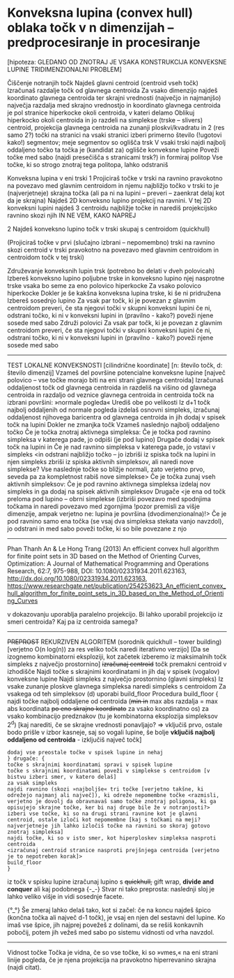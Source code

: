 # Konveksna lupina (convex hull) oblaka točk v n dimenzijah – predprocesiranje in procesiranje

[hipoteza: GLEDANO OD ZNOTRAJ JE VSAKA KONSTRUKCIJA KONVEKSNE LUPINE  TRIDIMENZIONALNI PROBLEM]

Čiščenje notranjih točk
Najdeš glavni centroid (centroid vseh točk)
Izračunaš razdalje točk od glavnega centroida
Za vsako dimenzijo najdeš koordinato glavnega centroida ter skrajni vrednosti (največjo in najmanjšo)
največja razdalja med skrajno vrednostjo in koordinato glavnega centroida je pol stranice hiperkocke okoli centroida, v kateri delamo
Oblikuj hiperkocko okoli centroida in jo razdeli na simplekse (trske – slivers) centroid, projekcija glavnega centroida na zunanji ploskvi/kvadratu in 2 (res samo 2?) točki na stranici
na vsaki stranici izberi primerno število (!ugotovi kako!) segmentov; meje segmentov so oglišča trsk
V vsaki trski najdi najbolj oddaljeno točko
ta točka je (kandidat za) oglišče konveksne lupine
Poveži točke med sabo (najdi presečišča s stranicami trsk?) in formiraj politop
Vse točke, ki so strogo znotraj tega politopa, lahko odstraniš

Konveksna lupina v eni trski
1
Projiciraš točke v trski na ravnino pravokotno na povezavo med glavnim centroidom in njemu najbližjo točko v trski
to je (najverjetneje) skrajna točka (ali pa ni na lupini – preveri – zaenkrat delaj kot da je skrajna)
Najdeš 2D konveksno lupino projekcij na ravnini.
V tej 2D konveksni lupini najdeš 3 centroidu najbližje točke in narediš projekcijsko ravnino skozi njih
IN NE VEM, KAKO NAPREJ

2
Najdeš konveksno lupino točk v trski skupaj s centroidom (quickhull)

(Projiciraš točke v prvi (slučajno izbrani – nepomembno) trski na ravnino skozi centroid v trski pravokotno na povezavo med glavnim centroidom in centroidom točk v tej trski)

Združevanje konveksnih lupin trsk (potrebno bo delati v dveh polovicah)
Izbereš konveksno lupino poljubne trske in  konveksno lupino njej nasprotne trske
vsaka bo seme za eno polovico hiperkocke
Za vsako polovico hiperkocke
Dokler je še kakšna konveksna lupina trske, ki še ni pridružena
Izbereš sosednjo lupino
Za vsak par točk, ki je povezan z glavnim centroidom preveri, če sta njegovi točki v skupni konveksni lupini
če ni, odstrani točko, ki ni v konveksni lupini in (pravilno - kako?) poveži njene sosede med sabo
Združi polovici
Za vsak par točk, ki je povezan z glavnim centroidom preveri, če sta njegovi točki v skupni konveksni lupini
če ni, odstrani točko, ki ni v konveksni lupini in (pravilno - kako?) poveži njene sosede med sabo

____________

TEST LOKALNE KONVEKSNOSTI
[cilindrične koordinate]
[n: število točk, d: število dimenzij]
Vzameš del površine potencialne konveksne lupine [največ polovico – vse točke morajo biti na eni strani glavnega centroida] 
Izračunaš oddaljenost točk od glavnega centroida in razdeliš na višino od glavnega centroida in razdaljo od veznice glavnega centroida in centroida točk na izbrani površini: »normale pogleda«
Urediš obe po velikosti
Iz d+1 točk najbolj oddaljenih od normale pogleda izdelaš osnovni simpleks, izračunaj oddaljenost njihovega baricentra od glavnega centroida in jih dodaj v spisek točk na lupini
Dokler ne zmanjka točk
Vzameš naslednjo najbolj oddaljeno točko
Če je točka znotraj aktivnega simpleksa:
Če je točka pod ravnino simpleksa v katerega pade, jo odpiši (je pod lupino)
Drugače dodaj v spisek točk na lupini in
Če je nad ravnino simpleksa v katerega pade, jo vstavi v simpleks <in odstrani najbližjo točko – jo izbriši iz spiska točk na lupini in njen simpleks zbriši iz spiska aktivnih simpleksov, ali naredi nove simplekse? Vse naslednje točke so bližje normali, zato verjetno prvo, seveda pa za kompletnost rabiš nove simplekse>
Če je točka zunaj vseh aktivnih simpleksov:
Če je pod ravnino aktivnega simpleksa izdelaj nov simpleks in ga dodaj na spisek aktivnih simpleksov
Drugače <je ena od točk preloma pod lupino – obrni simplekse (izbriši povezavo med spodnjima točkama in naredi povezavo med zgornjima !pozor premisli za višje dimenzije, ampak verjetno ne: lupina je površina (dvodimenzionalna)!>
Če je pod ravnino samo ena točka (se vsaj dva simpleksa stekata vanjo navzdol), jo odstrani in med sabo poveži točke, ki so bile povezane z njo

___________________________

Phan Thanh An & Le Hong Trang (2013) An efficient convex hull algorithm for finite point sets in 3D based on the Method of Orienting Curves, Optimization: A Journal of Mathematical Programming and Operations Research, 62:7, 975-988, DOI:
10.1080/02331934.2011.623163, http://dx.doi.org/10.1080/02331934.2011.623163, https://www.researchgate.net/publication/254253623_An_efficient_convex_hull_algorithm_for_finite_point_sets_in_3D_based_on_the_Method_of_Orienting_Curves

v dokazovanju uporablja paralelno projekcijo. Bi lahko uporabil projekcijo iz smeri centroida? Kaj pa iz centroida samega?


___________________________
~~PREPROST~~ REKURZIVEN ALGORITEM (sorodnik quickhull – tower building)
[verjetno O(n log(n)) za res veliko točk naredi iterativno verzijo]
[Da se izognemo kombinatorni eksploziji, kot začetek izberemo iz maksimalnih točk simpleks z največjo prostornino]
~~izračunaj centroid~~ točk premakni centroid v izhodišče
Najdi točke s skrajnimi koordinatami in jih daj v spisek (vogalov) konveksne lupine
Najdi simpleks z največjo prostornino (glavni simpleks)
Iz vsake zunanje ploskve glavnega simpleksa naredi simpleks s centroidom
Za vsakega od teh simpleksov (d) uporabi build_floor 
Procedura build_floor {
najdi točke najbolj oddaljene od centroida (~~min in~~ max abs razdalja = max abs koordinata ~~po eno skrajno koordinato~~ za vsako koordinatno os) za vsako kombinacijo predznakov (tu je kombinatorna eksplozija simpleksov 2<sup>d</sup>) [kaj narediti, če se skrajne vrednosti ponavljajo? => vključiš prvo, ostale bodo prišle v izbor kasneje, saj so vogali lupine, še bolje **vključiš najbolj oddaljeno od centroida** - izključiš največ točk]
```če točk ni dovolj za poln simpleks: {
dodaj vse preostale točke v spisek lupine in nehaj
} drugače: {
točke s skrajnimi koordinatami spravi v spisek lupine
točke s skrajnimi koordinatami poveži v simplekse s centroidom [v bistvu izberi smer, v katero delaš]
za vsak simpleks
najdi ravnino (skozi »najboljše« tri točke [verjetno takšne, ki odrežejo najmanj ali največ]), ki odreže nepomembne točke <razmisli, verjetno je dovolj da obravnavaš samo točke znotraj poligona, ki ga opisujejo skrajne točke, ker bi naj druge bile že v notranjosti?>
izberi vse točke, ki so na drugi strani ravnine kot je glavni centroid, ostale izloči kot nepomembne [kaj s točkami na meji? najverjetneje jih lahko izločiš točke na ravnini so skoraj gotovo znotraj simpleksa]
najdi točke, ki so v isto smer, kot hiperploskev simpleksa nasproti centroida
<izračunaj centroid stranice nasproti prejšnjega centroida [verjetno je to nepotreben korak]>
build_floor
}
```
iz točk v spisku lupine izračunaj lupino s ~~quickhull,~~ gift wrap, **divide and conquer** ali kaj podobnega
{-_-}
Stvar ni tako preprosta: naslednji sloj je lahko veliko višje in vidi sosednje facete.

{°_°}
Še zmeraj lahko delaš tako, kot si začel: če na koncu najdeš špico (končna točka ali največ d-1 točk), je vsaj en njen del sestavni del lupine.
Ko imaš vse špice, jih najprej povežeš z dolinami, da se rešiš konkavnih pobočij,
potem jih vežeš med sabo po sistemu vidnosti od vrha navzdol.

__________

Vidnost točke
Točka je vidna, če so vse točke, ki so »vmes,« na eni strani linije pogleda, če je njena projekcija na pravokotno hiperrevanino skrajna (najdi citat). 
